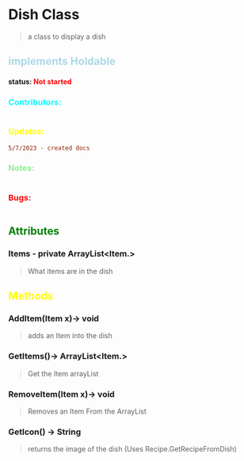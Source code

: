 # Dish Class 
> a class to display a dish
##  <span style="color:lightblue;">implements Holdable</span>
#### status: <span style="color:red;">Not started</span>
### <span style="color:cyan;">Contributors:</span>
<!--put your names here between the ``` if you worked on it, and put what you did-->
```diff

``` 
### <span style="color:yellow;">Updates:</span>
```diff
5/7/2023 - created docs
```
### <span style="color:lightgreen;">Notes:</span>
```diff

```
### <span style="color:red;">Bugs:</span>
```diff

```
## <span style="color:green;">Attributes</span>

### **Items** - private ArrayList<Item.>
>What items are in the dish


## <span style="color:yellow;">Methods</span>

### **AddItem(Item x)**-> void
> adds an Item into the dish

### **GetItems()**-> ArrayList<Item.>
> Get the Item arrayList

### **RemoveItem(Item x)**-> void
> Removes an Item From the ArrayList
### **GetIcon()** -> String
> returns the image of the dish (Uses Recipe.GetRecipeFromDish)





